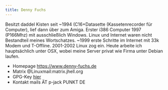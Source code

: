 ```yaml
---
title: Denny Fuchs
---
```

Besitzt daddel Kisten seit ~1994 (C16+Datasette (Kassetenrecorder für Computer), lief dann über zum Amiga. Erster i386 Computer 1997 (P166Mhz) mit ausschließlich Windows. Linux und Internet waren nicht Bestandteil meines Wortschatzes. ~1999 erste Schritte im Internet mit 33k Modem und T-Offline. 2001-2002 Linux zog ein. Heute arbeite ich hauptsächlich unter OSX, wobei meine Server privat wie Firma unter Debian laufen.

* Homepage https://www.denny-fuchs.de
* Matrix @Linuxmail:matrix.jhell.org
* GPG-Key [hier](https://keyserver.ubuntu.com/pks/lookup?search=0x2A5CE192AB7D3FE0&op=get)
* Kontakt mails ÄT p-jack PUNKT DE
